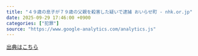 ```yaml
---
title: "４９歳の息子が７９歳の父親を殺害した疑いで逮捕 おいらせ町 - nhk.or.jp"
date: 2025-09-29 17:46:00 +0900
categories: ["犯罪"]
source: "https://www.google-analytics.com/analytics.js"
---
```


[出典はこちら](https://www.google-analytics.com/analytics.js)
